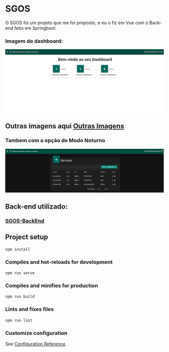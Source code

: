 # SGOS
O SGOS foi um projeto que me foi proposto, e eu o fiz em Vue com o Back-end feito em Springboot.

### Imagem do dashboard:
![Dashboard](./dashboard.png)

## Outras imagens aqui [Outras Imagens](https://github.com/douglasbaltazar/sgos-frontend/imagens)


### Tambem com a opção de Modo Noturno
![Noturno](./listanoturno.png)

## Back-end utilizado:

### [SGOS-BackEnd](https://github.com/douglasbaltazar/SGOT-BackEnd)


## Project setup
```
npm install
```

### Compiles and hot-reloads for development
```
npm run serve
```

### Compiles and minifies for production
```
npm run build
```

### Lints and fixes files
```
npm run lint
```

### Customize configuration
See [Configuration Reference](https://cli.vuejs.org/config/).
